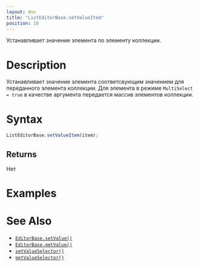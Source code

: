 ```yaml
---
layout: doc
title: "ListEditorBase.setValueItem"
position: 10
---
```



Устанавливает значение элемента по элементу коллекции.

# Description

Устанавливает значение элемента соответсвующим значением для переданного элемента коллекции. Для элемента в режиме `MultiSelect = true` в качестве аргумента передается массив элементов коллекции.

# Syntax

```js
ListEditorBase.setValueItem(item);
```

## Returns

Нет

# Examples

# See Also

* [`EditorBase.setValue()`](../../EditorBase/EditorBase.setValue/)
* [`EditorBase.getValue()`](../../EditorBase/EditorBase.getValue/)
* [`setValueSelector()`](../ListEditorBase.setValueSelector/)
* [`getValueSelector()`](../ListEditorBase.getValueSelector/)
